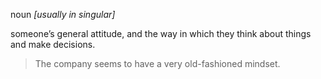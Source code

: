 noun _[usually in singular]_

someone’s general attitude, and the way in which they think about things and make decisions.
> The company seems to have a very old-fashioned mindset.